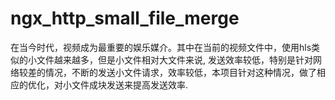# ngx_http_small_file_merge
在当今时代，视频成为最重要的娱乐媒介。其中在当前的视频文件中，使用hls类似的小文件越来越多，但是小文件相对大文件来说, 发送效率较低，特别是针对网络较差的情况，不断的发送小文件请求，效率较低，本项目针对这种情况，做了相应的优化，对小文件成块发送来提高发送效率.
